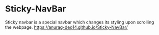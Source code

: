 # Sticky-NavBar
Sticky navbar is a special navbar which changes its styling upon scrolling the webpage.
https://anurag-deo14.github.io/Sticky-NavBar/
